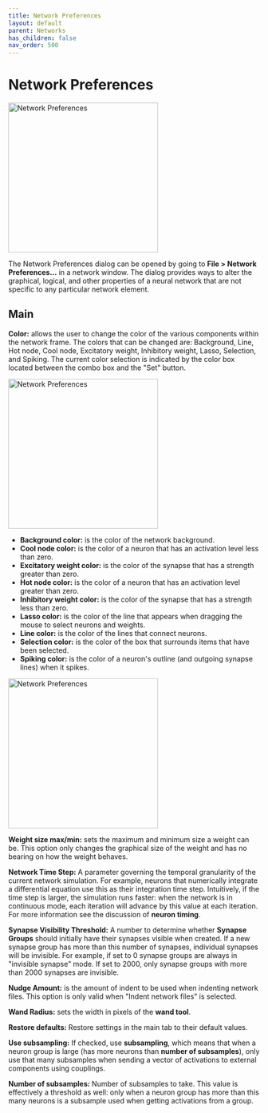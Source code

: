 ```yaml
---
title: Network Preferences
layout: default
parent: Networks
has_children: false
nav_order: 500
---
```


# Network Preferences

<img src="/assets/images/networkPreferences.png" alt="Network Preferences" style="width:300px;"/>

The Network Preferences dialog can be opened by going to **File > Network Preferences...** in a network window. The dialog provides ways to alter the graphical, logical, and other properties of a neural network that are not specific to any particular network element.

## Main

**Color:** allows the user to change the color of the various components within the network frame. The colors that can be changed are: Background, Line, Hot node, Cool node, Excitatory weight, Inhibitory weight, Lasso, Selection, and Spiking. The current color selection is indicated by the color box located between the combo box and the "Set" button.

<img src="/assets/images/networkDefaultsColors.png" alt="Network Preferences" style="width:300px;"/>

- **Background color:** is the color of the network background.
- **Cool node color:** is the color of a neuron that has an activation level less than zero.
- **Excitatory weight color:** is the color of the synapse that has a strength greater than zero.
- **Hot node color:** is the color of a neuron that has an activation level greater than zero.
- **Inhibitory weight color:** is the color of the synapse that has a strength less than zero.
- **Lasso color:** is the color of the line that appears when dragging the mouse to select neurons and weights.
- **Line color:** is the color of the lines that connect neurons.
- **Selection color:** is the color of the box that surrounds items that have been selected.
- **Spiking color:** is the color of a neuron's outline (and outgoing synapse lines) when it spikes.

<img src="/assets/images/networkDefaultsGUI.png" alt="Network Preferences" style="width:300px;"/>

**Weight size max/min:** sets the maximum and minimum size a weight can be. This option only changes the graphical size of the weight and has no bearing on how the weight behaves.

**Network Time Step:** A parameter governing the temporal granularity of the current network simulation. For example, neurons that numerically integrate a differential equation use this as their integration time step. Intuitively, if the time step is larger, the simulation runs faster: when the network is in continuous mode, each iteration will advance by this value at each iteration. For more information see the discussion of **neuron timing**.

**Synapse Visibility Threshold:** A number to determine whether **Synapse Groups** should initially have their synapses visible when created. If a new synapse group has more than this number of synapses, individual synapses will be invisible. For example, if set to 0 synapse groups are always in "invisible synapse" mode. If set to 2000, only synapse groups with more than 2000 synapses are invisible.

**Nudge Amount:** is the amount of indent to be used when indenting network files. This option is only valid when "Indent network files" is selected.

**Wand Radius:** sets the width in pixels of the **wand tool**.

**Restore defaults:** Restore settings in the main tab to their default values.

**Use subsampling:** If checked, use **subsampling**, which means that when a neuron group is large (has more neurons than **number of subsamples**), only use that many subsamples when sending a vector of activations to external components using couplings.

**Number of subsamples:** Number of subsamples to take. This value is effectively a threshold as well: only when a neuron group has more than this many neurons is a subsample used when getting activations from a group.
